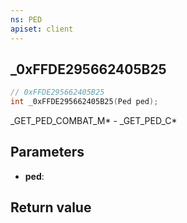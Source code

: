 ```yaml
---
ns: PED
apiset: client
---
```

## _0xFFDE295662405B25

```c
// 0xFFDE295662405B25
int _0xFFDE295662405B25(Ped ped);
```

_GET_PED_COMBAT_M* - _GET_PED_C*

## Parameters
* **ped**:

## Return value

